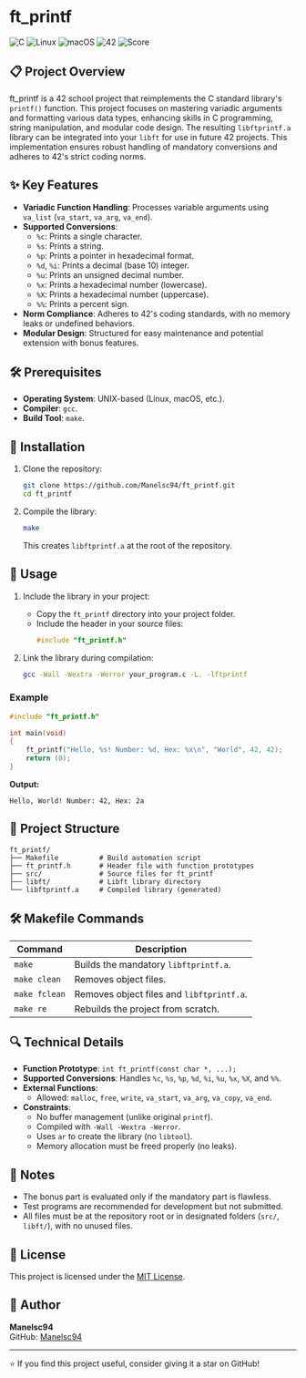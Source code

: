 # ft_printf

![C](https://img.shields.io/badge/C-00599C?style=for-the-badge&logo=c&logoColor=white)
![Linux](https://img.shields.io/badge/Linux-FCC624?style=for-the-badge&logo=linux&logoColor=black)
![macOS](https://img.shields.io/badge/macOS-000000?style=for-the-badge&logo=apple&logoColor=white)
![42](https://img.shields.io/badge/42-Project-00BABC?style=for-the-badge)
![Score](https://img.shields.io/badge/Score-100%25-brightgreen?style=for-the-badge)

## 📋 Project Overview

ft_printf is a 42 school project that reimplements the C standard library's `printf()` function. This project focuses on mastering variadic arguments and formatting various data types, enhancing skills in C programming, string manipulation, and modular code design. The resulting `libftprintf.a` library can be integrated into your `libft` for use in future 42 projects. This implementation ensures robust handling of mandatory conversions and adheres to 42's strict coding norms.

## ✨ Key Features

- **Variadic Function Handling**: Processes variable arguments using `va_list` (`va_start`, `va_arg`, `va_end`).
- **Supported Conversions**:
  - `%c`: Prints a single character.
  - `%s`: Prints a string.
  - `%p`: Prints a pointer in hexadecimal format.
  - `%d`, `%i`: Prints a decimal (base 10) integer.
  - `%u`: Prints an unsigned decimal number.
  - `%x`: Prints a hexadecimal number (lowercase).
  - `%X`: Prints a hexadecimal number (uppercase).
  - `%%`: Prints a percent sign.
- **Norm Compliance**: Adheres to 42's coding standards, with no memory leaks or undefined behaviors.
- **Modular Design**: Structured for easy maintenance and potential extension with bonus features.

## 🛠️ Prerequisites

- **Operating System**: UNIX-based (Linux, macOS, etc.).
- **Compiler**: `gcc`.
- **Build Tool**: `make`.

## 🚀 Installation

1. Clone the repository:
   ```bash
   git clone https://github.com/Manelsc94/ft_printf.git
   cd ft_printf
   ```

2. Compile the library:
   ```bash
   make
   ```
   This creates `libftprintf.a` at the root of the repository.


## 📖 Usage

1. Include the library in your project:
   - Copy the `ft_printf` directory into your project folder.
   - Include the header in your source files:
     ```c
     #include "ft_printf.h"
     ```

2. Link the library during compilation:
   ```bash
   gcc -Wall -Wextra -Werror your_program.c -L. -lftprintf
   ```

### Example
```c
#include "ft_printf.h"

int main(void)
{
    ft_printf("Hello, %s! Number: %d, Hex: %x\n", "World", 42, 42);
    return (0);
}
```

**Output:**
```
Hello, World! Number: 42, Hex: 2a
```

## 📂 Project Structure

```
ft_printf/
├── Makefile          # Build automation script
├── ft_printf.h       # Header file with function prototypes
├── src/              # Source files for ft_printf
├── libft/            # Libft library directory
└── libftprintf.a     # Compiled library (generated)
```

## 🛠️ Makefile Commands

| Command       | Description                                    |
|---------------|------------------------------------------------|
| `make`        | Builds the mandatory `libftprintf.a`.          |
| `make clean`  | Removes object files.                          |
| `make fclean` | Removes object files and `libftprintf.a`.      |
| `make re`     | Rebuilds the project from scratch.             |

## 🔍 Technical Details

- **Function Prototype**: `int ft_printf(const char *, ...);`
- **Supported Conversions**: Handles `%c`, `%s`, `%p`, `%d`, `%i`, `%u`, `%x`, `%X`, and `%%`.
- **External Functions**:
  - Allowed: `malloc`, `free`, `write`, `va_start`, `va_arg`, `va_copy`, `va_end`.
- **Constraints**:
  - No buffer management (unlike original `printf`).
  - Compiled with `-Wall -Wextra -Werror`.
  - Uses `ar` to create the library (no `libtool`).
  - Memory allocation must be freed properly (no leaks).

## 📝 Notes

- The bonus part is evaluated only if the mandatory part is flawless.
- Test programs are recommended for development but not submitted.
- All files must be at the repository root or in designated folders (`src/`, `libft/`), with no unused files.

## 📜 License

This project is licensed under the [MIT License](LICENSE).

## 👤 Author

**Manelsc94**  
GitHub: [Manelsc94](https://github.com/Manelsc94)

---

⭐️ If you find this project useful, consider giving it a star on GitHub!

